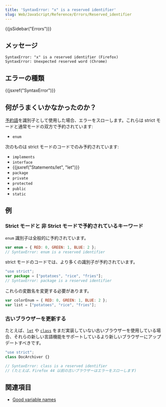 ```yaml
---
title: 'SyntaxError: "x" is a reserved identifier'
slug: Web/JavaScript/Reference/Errors/Reserved_identifier
---
```


{{jsSidebar("Errors")}}

## メッセージ

```
SyntaxError: "x" is a reserved identifier (Firefox)
SyntaxError: Unexpected reserved word (Chrome)
```

## エラーの種類

{{jsxref("SyntaxError")}}

## 何がうまくいかなかったのか？

[予約語](/ja/docs/Web/JavaScript/Reference/Lexical_grammar#キーワード)を識別子として使用した場合、エラーをスローします。これらは strict モードと通常モードの双方で予約されています:

- `enum`

次のものは strict モードのコードでのみ予約されています:

- `implements`
- `interface`
- {{jsxref("Statements/let", "let")}}
- `package`
- `private`
- `protected`
- `public`
- `static`

## 例

### Strict モードと 非 Strict モードで予約されているキーワード

`enum` 識別子は全般的に予約されています。

```js example-bad
var enum = { RED: 0, GREEN: 1, BLUE: 2 };
// SyntaxError: enum is a reserved identifier
```

strict モードのコードでは、より多くの識別子が予約されています。

```js example-bad
"use strict";
var package = ["potatoes", "rice", "fries"];
// SyntaxError: package is a reserved identifier
```

これらの変数名を変更する必要があります。

```js example-good
var colorEnum = { RED: 0, GREEN: 1, BLUE: 2 };
var list = ["potatoes", "rice", "fries"];
```

### 古いブラウザーを更新する

たとえば、[`let`](/ja/docs/Web/JavaScript/Reference/Statements/let) や [`class`](/ja/docs/Web/JavaScript/Reference/Statements/class) をまだ実装していない古いブラウザーを使用している場合、それらの新しい言語機能をサポートしているより新しいブラウザーにアップデートすべきです。

```js
"use strict";
class DocArchiver {}

// SyntaxError: class is a reserved identifier
// (たとえば、Firefox 44 以前の古いブラウザーはエラーをスローします)
```

## 関連項目

- [Good variable names](http://wiki.c2.com/?GoodVariableNames)
